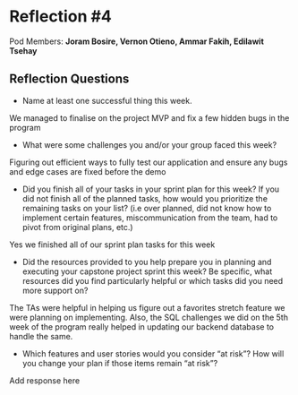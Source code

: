 # Reflection #4

Pod Members: **Joram Bosire, Vernon Otieno, Ammar Fakih, Edilawit Tsehay**

## Reflection Questions

* Name at least one successful thing this week.

 We managed to finalise on the project MVP and fix a few hidden bugs in the program

* What were some challenges you and/or your group faced this week?

 Figuring out efficient ways to fully test our application and ensure any bugs and edge cases are fixed before the demo

* Did you finish all of your tasks in your sprint plan for this week? If you did not finish all of the planned tasks, how would you prioritize the remaining tasks on your list?  (i.e over planned, did not know how to implement certain features, miscommunication from the team, had to pivot from original plans, etc.)

Yes we finished all of our sprint plan tasks for this week

* Did the resources provided to you help prepare you in planning and executing your capstone project sprint this week? Be specific, what resources did you find particularly helpful or which tasks did you need more support on?

 The TAs were helpful in helping us figure out a favorites stretch feature we were planning on implementing. Also, the SQL challenges we did on the 5th week of the program really helped in updating our backend database to handle the same.

* Which features and user stories would you consider “at risk”? How will you change your plan if those items remain “at risk”?

 Add response here
